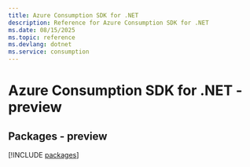 ```yaml
---
title: Azure Consumption SDK for .NET
description: Reference for Azure Consumption SDK for .NET
ms.date: 08/15/2025
ms.topic: reference
ms.devlang: dotnet
ms.service: consumption
---
```

# Azure Consumption SDK for .NET - preview
## Packages - preview
[!INCLUDE [packages](consumption-index.md)]